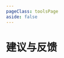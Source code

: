 ```yaml
---
pageClass: toolsPage
aside: false
---
```


# 建议与反馈


<ClientOnly>
  <FeedBack />
</ClientOnly>




<script setup>
  import FeedBack from './vueCom/Feedback.vue';
</script>
